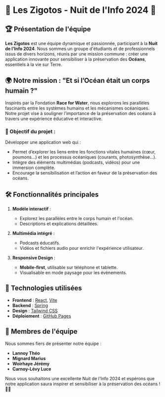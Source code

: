 # 🌊 Les Zigotos - Nuit de l'Info 2024 🚀

## 🏆 Présentation de l'équipe

**Les Zigotos** est une équipe dynamique et passionnée, participant à la **Nuit de l'Info 2024**. Nous sommes un groupe d'étudiants et de professionnels issus de divers horizons, réunis par une mission commune : créer une application innovante pour sensibiliser à la préservation des **Océans**, essentiels à la vie sur Terre.

## 🌍 Notre mission : **"Et si l’Océan était un corps humain ?"**

Inspirés par la Fondation **Race for Water**, nous explorons les parallèles fascinants entre les systèmes humains et les mécanismes océaniques. Notre projet vise à souligner l’importance de la préservation des océans à travers une expérience éducative et interactive.

### 📱 Objectif du projet :
Développer une application web qui :
- Permet d’explorer les liens entre les fonctions vitales humaines (cœur, poumons...) et les processus océaniques (courants, photosynthèse...).
- Intègre des éléments multimédias (podcasts, vidéos) pour une immersion complète.
- Encourage la sensibilisation et l’action en faveur de la préservation des océans.

## 🛠️ Fonctionnalités principales

1. **Modèle interactif** :
   - Explorez les parallèles entre le corps humain et l'océan.
   - Descriptions et explications détaillées.

2. **Multimédia intégré** :
   - Podcasts éducatifs.
   - Vidéos et fichiers audio pour enrichir l'expérience utilisateur.

3. **Responsive Design** :
   - **Mobile-first**, utilisable sur téléphone et tablette.
   - Visualisable en mode paysage pour les évènements.

## 🚀 Technologies utilisées

- **Frontend** : [React](https://reactjs.org/), [Vite](https://vitejs.dev/)
- **Backend** : [Spring](https://spring.io/)
- **Design** : [Tailwind CSS](https://tailwindcss.com/)
- **Déploiement** : [GitHub Pages](https://pages.github.com/)

## 👥 Membres de l'équipe

Nous sommes fiers de présenter notre équipe :

- **Lannoy Théo** 
- **Mignard Marius**  
- **Woirhaye Jérémy**  
- **Carnoy-Lévy Luce**



Nous vous souhaitons une excellente Nuit de l'Info 2024 et espérons que notre application saura inspirer et sensibiliser à la préservation des océans ! 🌊💙